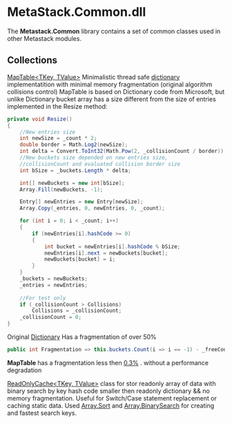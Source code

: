 # MetaStack.Common.dll
The **Metastack.Common** library contains a set of common classes used in other Metastack modules.
## Collections
[MapTable<TKey, TValue>](https://github.com/S031/MetaStack/blob/master/src/S031.MetaStack.Common/Collections/MapTable.cs) Minimalistic thread safe [dictionary](https://en.wikipedia.org/wiki/Hash_table) implementatition with minimal memory fragmentation (original algorithm collisions control) 
MapTable is based on Dictionary code from Microsoft, but unlike Dictionary bucket array has a size different from the size of entries implemented in the Resize method:

```csharp
private void Resize()
{
	//New entries size
	int newSize = _count * 2;
	double border = Math.Log2(newSize);
	int delta = Convert.ToInt32(Math.Pow(2, _collisionCount / border));
	//New buckets size depended on new entries size, 
	//collisionCount and evaluated collision border size
	int bSize = _buckets.Length * delta;

	int[] newBuckets = new int[bSize];
	Array.Fill(newBuckets, -1);

	Entry[] newEntries = new Entry[newSize];
	Array.Copy(_entries, 0, newEntries, 0, _count);

	for (int i = 0; i < _count; i++)
	{
		if (newEntries[i].hashCode >= 0)
		{
			int bucket = newEntries[i].hashCode % bSize;
			newEntries[i].next = newBuckets[bucket];
			newBuckets[bucket] = i;
		}
	}
	_buckets = newBuckets;
	_entries = newEntries;
	
	//For test only
	if (_collisionCount > Collisions)
		Collisions = _collisionCount;
	_collisionCount = 0;
}
```
Original [Dictionary](https://github.com/microsoft/referencesource/blob/master/mscorlib/system/collections/generic/dictionary.cs) Has a fragmentation of over 50%

```csharp
public int Fragmentation => this.buckets.Count(i => i == -1) - _freeCount;
```
**MapTable** has a fragmentation less then [0.3%](https://github.com/S031/MetaStack/blob/5dccc5438580ac5218e3c4e0639f31adef365e99/Test/MetaStack.Test/Common/MapTableTest.cs#L19) . without a performance degradation

[ReadOnlyCache<TKey, TValue>](https://github.com/S031/MetaStack/blob/master/src/S031.MetaStack.Common/Collections/ReadOnlyCache.cs) class for stor readonly array of data with binary search by key hash code smaller then readonly dictionary && no memory fragmentation. Useful for Switch/Case statement replacement or caching static data. Used [Array.Sort](https://docs.microsoft.com/en-us/dotnet/api/system.array.sort?view=netframework-4.8#System_Array_Sort_System_Array_System_Array_) and [Array.BinarySearch](https://docs.microsoft.com/en-us/dotnet/api/system.array.binarysearch?view=netcore-3.0) for creating and fastest search keys.

